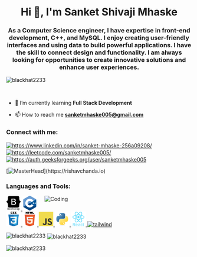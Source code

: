 <h1 align="center">Hi 👋, I'm Sanket Shivaji Mhaske</h1>
<h3 align="center">As a Computer Science engineer, I have expertise in front-end development, C++, and MySQL. I enjoy creating user-friendly interfaces and using data to build powerful applications. I have the skill to connect design and functionality. I am always looking for opportunities to create innovative solutions and enhance user experiences.</h3>

<p align="left"> <img src="https://komarev.com/ghpvc/?username=blackhat2233&label=Profile%20views&color=0e75b6&style=flat" alt="blackhat2233" /> </p>

<p align="left"> <a href="https://twitter.com/" target="blank"><img src="https://img.shields.io/twitter/follow/?logo=twitter&style=for-the-badge" alt="" /></a> </p>

- 🌱 I’m currently learning **Full Stack Development**

- 📫 How to reach me **sanketmhaske005@gmail.com**

<h3 align="left">Connect with me:</h3>
<p align="left">
<a href="https://linkedin.com/in/https://www.linkedin.com/in/sanket-mhaske-256a09208/" target="blank"><img align="center" src="https://raw.githubusercontent.com/rahuldkjain/github-profile-readme-generator/master/src/images/icons/Social/linked-in-alt.svg" alt="https://www.linkedin.com/in/sanket-mhaske-256a09208/" height="30" width="40" /></a>
<a href="https://www.leetcode.com/https://leetcode.com/sanketmhaske005/" target="blank"><img align="center" src="https://raw.githubusercontent.com/rahuldkjain/github-profile-readme-generator/master/src/images/icons/Social/leet-code.svg" alt="https://leetcode.com/sanketmhaske005/" height="30" width="40" /></a>
<a href="https://auth.geeksforgeeks.org/user/https://auth.geeksforgeeks.org/user/sanketmhaske005" target="blank"><img align="center" src="https://raw.githubusercontent.com/rahuldkjain/github-profile-readme-generator/master/src/images/icons/Social/geeks-for-geeks.svg" alt="https://auth.geeksforgeeks.org/user/sanketmhaske005" height="30" width="40" /></a>
</p>

[![MasterHead](https://1.bp.blogspot.com/-7A4WynwLsM...)](https://rishavchanda.io)
<h3 align="left">Languages and Tools:</h3>
<p align="left"> <a href="https://getbootstrap.com" target="_blank" rel="noreferrer"> 
<img align="right" alt="Coding" width="400" src="https://cdn.dribbble.com/users/1162077/screenshots/3848914/programmer.gif">
<img src="https://raw.githubusercontent.com/devicons/devicon/master/icons/bootstrap/bootstrap-plain-wordmark.svg" alt="bootstrap" width="40" height="40"/> </a> <a href="https://www.w3schools.com/cpp/" target="_blank" rel="noreferrer"> <img src="https://raw.githubusercontent.com/devicons/devicon/master/icons/cplusplus/cplusplus-original.svg" alt="cplusplus" width="40" height="40"/> </a> <a href="https://www.w3schools.com/css/" target="_blank" rel="noreferrer"> <img src="https://raw.githubusercontent.com/devicons/devicon/master/icons/css3/css3-original-wordmark.svg" alt="css3" width="40" height="40"/> </a> <a href="https://www.w3.org/html/" target="_blank" rel="noreferrer"> <img src="https://raw.githubusercontent.com/devicons/devicon/master/icons/html5/html5-original-wordmark.svg" alt="html5" width="40" height="40"/> </a> <a href="https://developer.mozilla.org/en-US/docs/Web/JavaScript" target="_blank" rel="noreferrer"> <img src="https://raw.githubusercontent.com/devicons/devicon/master/icons/javascript/javascript-original.svg" alt="javascript" width="40" height="40"/> </a> <a href="https://www.python.org" target="_blank" rel="noreferrer"> <img src="https://raw.githubusercontent.com/devicons/devicon/master/icons/python/python-original.svg" alt="python" width="40" height="40"/> </a> <a href="https://reactjs.org/" target="_blank" rel="noreferrer"> <img src="https://raw.githubusercontent.com/devicons/devicon/master/icons/react/react-original-wordmark.svg" alt="react" width="40" height="40"/> </a> <a href="https://tailwindcss.com/" target="_blank" rel="noreferrer"> <img src="https://www.vectorlogo.zone/logos/tailwindcss/tailwindcss-icon.svg" alt="tailwind" width="40" height="40"/> </a> </p>

<p><img align="left" src="https://github-readme-stats.vercel.app/api/top-langs?username=blackhat2233&show_icons=true&locale=en&layout=compact" alt="blackhat2233" /></p>

<p>&nbsp;<img align="center" src="https://github-readme-stats.vercel.app/api?username=blackhat2233&show_icons=true&locale=en" alt="blackhat2233" /></p>

<p><img align="center" src="https://github-readme-streak-stats.herokuapp.com/?user=blackhat2233&" alt="blackhat2233" /></p>
